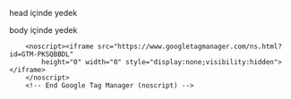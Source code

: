 head içinde yedek
<script>(function(w,d,s,l,i){w[l]=w[l]||[];w[l].push({'gtm.start':
            new Date().getTime(),event:'gtm.js'});var f=d.getElementsByTagName(s)[0],
            j=d.createElement(s),dl=l!='dataLayer'?'&l='+l:'';j.async=true;j.src=
            'https://www.googletagmanager.com/gtm.js?id='+i+dl;f.parentNode.insertBefore(j,f);
            })(window,document,'script','dataLayer','GTM-PKSQBBDL');</script>



body içinde yedek
 <!-- Google Tag Manager (noscript) -->
        <noscript><iframe src="https://www.googletagmanager.com/ns.html?id=GTM-PKSQBBDL"
            height="0" width="0" style="display:none;visibility:hidden"></iframe>
        </noscript>
        <!-- End Google Tag Manager (noscript) -->

